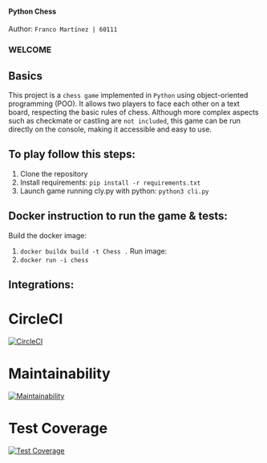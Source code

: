 #### Python Chess
Author: `Franco Martínez | 60111`

### WELCOME 

## Basics 
This project is a `chess game` implemented in `Python` using object-oriented programming (POO). It allows two players to face each other on a text board, respecting the basic rules of chess. Although more complex aspects such as checkmate or castling are `not included`, this game can be run directly on the console, making it accessible and easy to use.

## To play follow this steps: 
1. Clone the repository 
2. Install requirements: `pip install -r requirements.txt`
3. Launch game running cly.py with python: `python3 cli.py`

## Docker instruction to run the game & tests:
Build the docker image:
1. `docker buildx build -t Chess .`
Run image:
2. `docker run -i chess`

## Integrations:

# CircleCI
[![CircleCI](https://dl.circleci.com/status-badge/img/gh/um-computacion-tm/ajedrez-2024-framartinez24/tree/development.svg?style=svg)](https://dl.circleci.com/status-badge/redirect/gh/um-computacion-tm/ajedrez-2024-framartinez24/tree/development)

# Maintainability
[![Maintainability](https://api.codeclimate.com/v1/badges/83c1d6d27af740c3a7f7/maintainability)](https://codeclimate.com/github/um-computacion-tm/ajedrez-2024-framartinez24/maintainability)


# Test Coverage
[![Test Coverage](https://api.codeclimate.com/v1/badges/83c1d6d27af740c3a7f7/test_coverage)](https://codeclimate.com/github/um-computacion-tm/ajedrez-2024-framartinez24/test_coverage)